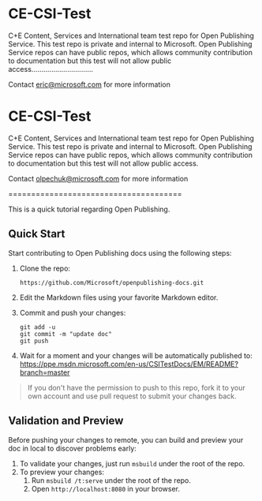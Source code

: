 # CE-CSI-Test
C+E Content, Services and International team test repo for Open Publishing Service.  This test repo is private and internal to Microsoft.  Open Publishing Service repos can have public repos, which allows community contribution to documentation but this test will not allow public access...............................

Contact eric@microsoft.com for more information

# CE-CSI-Test
C+E Content, Services and International team test repo for Open Publishing Service.  This test repo is private and internal to Microsoft.  Open Publishing Service repos can have public repos, which allows community contribution to documentation but this test will not allow public access.

Contact olpechuk@microsoft.com for more information


======================================

This is a quick tutorial regarding Open Publishing.

Quick Start
-----------------------

Start contributing to Open Publishing docs using the following steps:

1. Clone the repo:
   ```
   https://github.com/Microsoft/openpublishing-docs.git
   ```

2. Edit the Markdown files using your favorite Markdown editor.
3. Commit and push your changes:
   ```
   git add -u
   git commit -m "update doc"
   git push
   ```

4. Wait for a moment and your changes will be automatically published to: https://ppe.msdn.microsoft.com/en-us/CSITestDocs/EM/README?branch=master

> If you don't have the permission to push to this repo, fork it to your own account and use pull request to submit your changes back.

Validation and Preview
----------------------

Before pushing your changes to remote, you can build and preview your doc in local to discover problems early:

1. To validate your changes, just run `msbuild` under the root of the repo.
2. To preview your changes:
   1. Run `msbuild /t:serve` under the root of the repo.
   2. Open `http://localhost:8080` in your browser.

